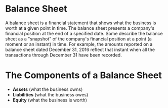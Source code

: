 
# Balance Sheet
A balance sheet is a financial statement that shows what the business is worth at a given point in time.
The balance sheet presents a company's financial position at the end of a specified date. Some describe the balance sheet as a "snapshot" of the company's financial position at a point (a moment or an instant) in time. For example, the amounts reported on a balance sheet dated December 31, 2016 reflect that instant when all the transactions through December 31 have been recorded.

# The Components of a Balance Sheet
  * **Assets** (what the business owns)
  * **Liabilities** (what the business owes)
  * **Equity** (what the business is worth)
